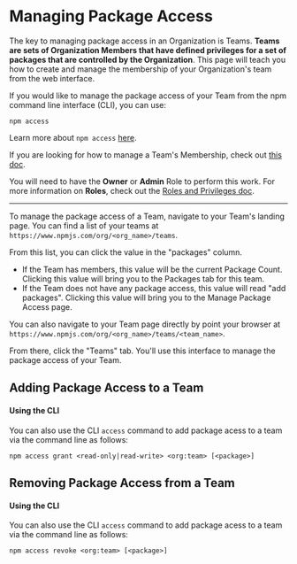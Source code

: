 # Managing Package Access

The key to managing package access in an Organization is Teams.
**Teams are sets of Organization Members that have defined privileges
for a set of packages that are controlled by the Organization**.
This page will teach you how to create and manage the 
membership of your Organization's team from the web interface.

If you would like to manage the package access of your Team from
the npm command line interface (CLI), you can use:

```
npm access
```

Learn more about `npm access` [here][2].

If you are looking for how to manage a Team's Membership, check
out [this doc][1].

You will need to have the **Owner** or **Admin** Role to perform this
work. For more information on **Roles**, check out the 
[Roles and Privileges doc].

<hr/>

To manage the package access of a Team, navigate to your Team's landing page.
You can find a list of your teams at `https://www.npmjs.com/org/<org_name>/teams`.

From this list, you can click the value in the "packages" column. 

- If the Team has members, this value will be the current Package Count. Clicking
  this value will bring you to the Packages tab for this team.
- If the Team does not have any package access, this value will read "add packages".
  Clicking this value will bring you to the Manage Package Access page.

You can also navigate to your Team page directly by point your browser at
`https://www.npmjs.com/org/<org_name>/teams/<team_name>`.

From there, click the "Teams" tab. You'll use this interface to manage the
package access of your Team.

## Adding Package Access to a Team


#### Using the CLI

You can also use the CLI `access` command to add package acess to a team via
the command line as follows:

```
npm access grant <read-only|read-write> <org:team> [<package>]
```

## Removing Package Access from a Team


#### Using the CLI

You can also use the CLI `access` command to add package acess to a team via
the command line as follows:

```
npm access revoke <org:team> [<package>]
```

[1]: managing-teams.md
[2]: https://docs.npmjs.com/cli/access
[Roles and Privileges doc]: roles-and-privileges.md
